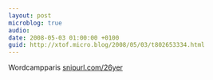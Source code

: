 ```yaml
---
layout: post
microblog: true
audio: 
date: 2008-05-03 01:00:00 +0100
guid: http://xtof.micro.blog/2008/05/03/t802653334.html
---
```

Wordcampparis [snipurl.com/26yer](http://snipurl.com/26yer)
